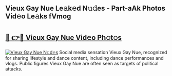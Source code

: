 ## Vieux Gay Nue Le𝚊k𝚎d N𝚞𝚍es - Part-aAk Photos Vid𝚎o Le𝚊ks fVmog

# <h2><a href="http://fb4pou.evod.top/?m=Vieux+Gay+Nue">🔗 👉🔴 Vieux Gay Nue Vid𝚎o Ph𝚘t𝚘s</a></h2>

[![Vieux Gay Nue N𝚞d𝚎s](https://i.imgur.com/8V9OHl7.gif)](http://fb4pou.evod.top/?m=Vieux+Gay+Nue)
Social media sensation Vieux Gay Nue, recognized for sharing lifestyle and dance content, including dance performances and vlogs. Public figures Vieux Gay Nue are often seen as targets of political attacks. 
